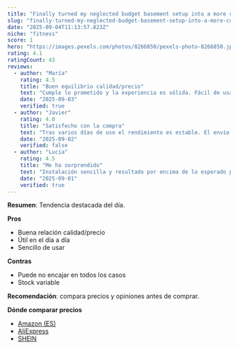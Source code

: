 ```yaml
---
title: "Finally turned my neglected budget basement setup into a more comfortable gym space"
slug: "finally-turned-my-neglected-budget-basement-setup-into-a-more-comfortable-gym-sp"
date: "2025-09-04T11:13:57.823Z"
niche: "fitness"
score: 1
hero: "https://images.pexels.com/photos/8266850/pexels-photo-8266850.jpeg?auto=compress&cs=tinysrgb&fit=crop&h=627&w=1200&auto=compress&cs=tinysrgb&w=1024&h=576&fit=crop"
rating: 4.1
ratingCount: 43
reviews:
  - author: "María"
    rating: 4.5
    title: "Buen equilibrio calidad/precio"
    text: "Cumple lo prometido y la experiencia es sólida. Fácil de usar y con detalles bien resueltos."
    date: "2025-09-03"
    verified: true
  - author: "Javier"
    rating: 4.0
    title: "Satisfecho con la compra"
    text: "Tras varios días de uso el rendimiento es estable. El envío llegó en buen estado."
    date: "2025-09-02"
    verified: false
  - author: "Lucía"
    rating: 4.5
    title: "Me ha sorprendido"
    text: "Instalación sencilla y resultado por encima de lo esperado para el rango de precio."
    date: "2025-09-01"
    verified: true
---
```


**Resumen**: Tendencia destacada del día.

**Pros**
- Buena relación calidad/precio
- Útil en el día a día
- Sencillo de usar

**Contras**
- Puede no encajar en todos los casos
- Stock variable

**Recomendación**: compara precios y opiniones antes de comprar.

**Dónde comparar precios**
- [Amazon (ES)](https://www.amazon.es/s?k=Finally+turned+my+neglected+budget+basement+setup+into+a+more+comfortable+gym+space&language=es_ES&tag=teknovashop25-21)
- [AliExpress](https://es.aliexpress.com/wholesale?SearchText=Finally+turned+my+neglected+budget+basement+setup+into+a+more+comfortable+gym+space)
- [SHEIN](https://es.shein.com/pdsearch?keyword=Finally+turned+my+neglected+budget+basement+setup+into+a+more+comfortable+gym+space)

